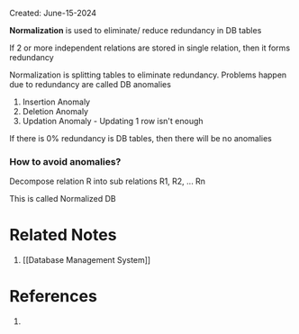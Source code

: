 Created: June-15-2024

**Normalization** is used to eliminate/ reduce redundancy in DB tables

If 2 or more independent relations are stored in single relation, then it forms redundancy

Normalization is splitting tables to eliminate redundancy. Problems happen due to redundancy are called DB anomalies

1. Insertion Anomaly
2. Deletion Anomaly
3. Updation Anomaly - Updating 1 row isn't enough

If there is 0% redundancy is DB tables, then there will be no anomalies

### How to avoid anomalies?

Decompose relation R into sub relations R1, R2, ... Rn

This is called Normalized DB

# Related Notes

1. [[Database Management System]]
# References

1. 
